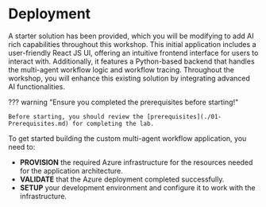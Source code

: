 # Deployment

A starter solution has been provided, which you will be modifying to add AI rich capabilities throughout this workshop. This initial application includes a user-friendly React JS UI, offering an intuitive frontend interface for users to interact with. Additionally, it features a Python-based backend that handles the multi-agent workflow logic and workflow tracing. Throughout the workshop, you will enhance this existing solution by integrating advanced AI functionalities. 

??? warning "Ensure you completed the prerequisites before starting!"

    Before starting, you should review the [prerequisites](./01-Prerequisites.md) for completing the lab.


To get started building the custom multi-agent workflow application, you need to:

- **PROVISION** the required Azure infrastructure for the resources needed for the application architecture.
- **VALIDATE** that the Azure deployment completed successfully.
- **SETUP** your development environment and configure it to work with the infrastructure.